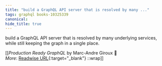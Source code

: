 ```yaml
---
title: "build a GraphQL API server that is resolved by many ..."
tags: graphql books-10325339
canonical: 
hide_title: true
---
```


build a GraphQL API server that is resolved by many underlying services, while still keeping the graph in a single place.


[[<cite>_Production Ready GraphQL_</cite> by Marc-Andre Giroux 📕<br>
_More_: [Readwise URL](https://readwise.io/open/210672390){:target="_blank"}
::wrap]]